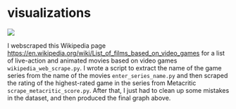 # visualizations

![ ](https://i.imgur.com/UbbLKlj.png)

I webscraped this Wikipedia page https://en.wikipedia.org/wiki/List_of_films_based_on_video_games for a list of live-action and animated movies based on video games ```wikipedia_web_scrape.py```. I wrote a script to extract the name of the game series from the name of the movies ```enter_series_name.py``` and then scraped the rating of the highest-rated game in the series from Metacritic ```scrape_metacritic_score.py```. After that, I just had to clean up some mistakes in the dataset, and then produced the final graph above.
